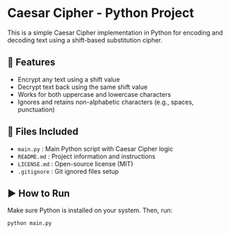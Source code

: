 # Caesar Cipher - Python Project

This is a simple Caesar Cipher implementation in Python for encoding and decoding text using a shift-based substitution cipher.

## 🔐 Features
- Encrypt any text using a shift value
- Decrypt text back using the same shift value
- Works for both uppercase and lowercase characters
- Ignores and retains non-alphabetic characters (e.g., spaces, punctuation)

## 📂 Files Included
- `main.py` : Main Python script with Caesar Cipher logic
- `README.md` : Project information and instructions
- `LICENSE.md` : Open-source license (MIT)
- `.gitignore` : Git ignored files setup

## ▶️ How to Run

Make sure Python is installed on your system. Then, run:

```bash
python main.py
